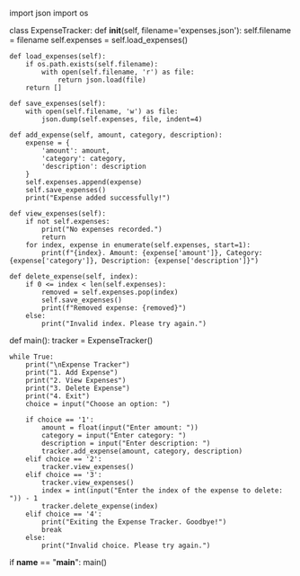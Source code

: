 import json
import os

class ExpenseTracker:
    def __init__(self, filename='expenses.json'):
        self.filename = filename
        self.expenses = self.load_expenses()

    def load_expenses(self):
        if os.path.exists(self.filename):
            with open(self.filename, 'r') as file:
                return json.load(file)
        return []

    def save_expenses(self):
        with open(self.filename, 'w') as file:
            json.dump(self.expenses, file, indent=4)

    def add_expense(self, amount, category, description):
        expense = {
            'amount': amount,
            'category': category,
            'description': description
        }
        self.expenses.append(expense)
        self.save_expenses()
        print("Expense added successfully!")

    def view_expenses(self):
        if not self.expenses:
            print("No expenses recorded.")
            return
        for index, expense in enumerate(self.expenses, start=1):
            print(f"{index}. Amount: {expense['amount']}, Category: {expense['category']}, Description: {expense['description']}")

    def delete_expense(self, index):
        if 0 <= index < len(self.expenses):
            removed = self.expenses.pop(index)
            self.save_expenses()
            print(f"Removed expense: {removed}")
        else:
            print("Invalid index. Please try again.")

def main():
    tracker = ExpenseTracker()

    while True:
        print("\nExpense Tracker")
        print("1. Add Expense")
        print("2. View Expenses")
        print("3. Delete Expense")
        print("4. Exit")
        choice = input("Choose an option: ")

        if choice == '1':
            amount = float(input("Enter amount: "))
            category = input("Enter category: ")
            description = input("Enter description: ")
            tracker.add_expense(amount, category, description)
        elif choice == '2':
            tracker.view_expenses()
        elif choice == '3':
            tracker.view_expenses()
            index = int(input("Enter the index of the expense to delete: ")) - 1
            tracker.delete_expense(index)
        elif choice == '4':
            print("Exiting the Expense Tracker. Goodbye!")
            break
        else:
            print("Invalid choice. Please try again.")

if __name__ == "__main__":
    main()
